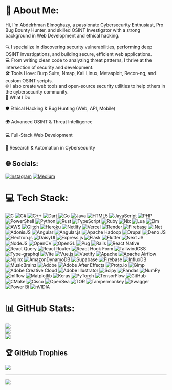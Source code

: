 # 💫 About Me:
Hi, I’m Abdelrhman Elmoghazy, a passionate Cybersecurity Enthusiast, Pro Bug Bounty Hunter, and skilled OSINT Investigator with a strong background in Web Development and ethical hacking.<br><br>🔍 I specialize in discovering security vulnerabilities, performing deep OSINT investigations, and building secure, efficient web applications.<br>💻 From writing clean code to analyzing threat patterns, I thrive at the intersection of security and development.<br>🛠️ Tools I love: Burp Suite, Nmap, Kali Linux, Metasploit, Recon-ng, and custom OSINT scripts.<br>🌐 I also create web tools and open-source security utilities to help others in the cybersecurity community.<br>🚀 What I Do<br><br>    🛡️ Ethical Hacking & Bug Hunting (Web, API, Mobile)<br><br>    🌍 Advanced OSINT & Threat Intelligence<br><br>    💻 Full-Stack Web Development<br><br>    🧠 Research & Automation in Cybersecurity


## 🌐 Socials:
[![Instagram](https://img.shields.io/badge/Instagram-%23E4405F.svg?logo=Instagram&logoColor=white)](https://www.instagram.com/yousef__.moghazy) [![Medium](https://img.shields.io/badge/Medium-12100E?logo=medium&logoColor=white)](https://medium.com/@@abdelrhmanelmoghazy1) 

# 💻 Tech Stack:
![C](https://img.shields.io/badge/c-%2300599C.svg?style=plastic&logo=c&logoColor=white) ![C#](https://img.shields.io/badge/c%23-%23239120.svg?style=plastic&logo=csharp&logoColor=white) ![C++](https://img.shields.io/badge/c++-%2300599C.svg?style=plastic&logo=c%2B%2B&logoColor=white) ![Dart](https://img.shields.io/badge/dart-%230175C2.svg?style=plastic&logo=dart&logoColor=white) ![Go](https://img.shields.io/badge/go-%2300ADD8.svg?style=plastic&logo=go&logoColor=white) ![Java](https://img.shields.io/badge/java-%23ED8B00.svg?style=plastic&logo=openjdk&logoColor=white) ![HTML5](https://img.shields.io/badge/html5-%23E34F26.svg?style=plastic&logo=html5&logoColor=white) ![JavaScript](https://img.shields.io/badge/javascript-%23323330.svg?style=plastic&logo=javascript&logoColor=%23F7DF1E) ![PHP](https://img.shields.io/badge/php-%23777BB4.svg?style=plastic&logo=php&logoColor=white) ![PowerShell](https://img.shields.io/badge/PowerShell-%235391FE.svg?style=plastic&logo=powershell&logoColor=white) ![Python](https://img.shields.io/badge/python-3670A0?style=plastic&logo=python&logoColor=ffdd54) ![Rust](https://img.shields.io/badge/rust-%23000000.svg?style=plastic&logo=rust&logoColor=white) ![TypeScript](https://img.shields.io/badge/typescript-%23007ACC.svg?style=plastic&logo=typescript&logoColor=white) ![Ruby](https://img.shields.io/badge/ruby-%23CC342D.svg?style=plastic&logo=ruby&logoColor=white) ![Nix](https://img.shields.io/badge/NIX-5277C3.svg?style=plastic&logo=NixOS&logoColor=white) ![Lua](https://img.shields.io/badge/lua-%232C2D72.svg?style=plastic&logo=lua&logoColor=white) ![Elm](https://img.shields.io/badge/Elm-60B5CC?style=plastic&logo=elm&logoColor=white) ![AWS](https://img.shields.io/badge/AWS-%23FF9900.svg?style=plastic&logo=amazon-aws&logoColor=white) ![Glitch](https://img.shields.io/badge/glitch-%233333FF.svg?style=plastic&logo=glitch&logoColor=white) ![Heroku](https://img.shields.io/badge/heroku-%23430098.svg?style=plastic&logo=heroku&logoColor=white) ![Netlify](https://img.shields.io/badge/netlify-%23000000.svg?style=plastic&logo=netlify&logoColor=#00C7B7) ![Vercel](https://img.shields.io/badge/vercel-%23000000.svg?style=plastic&logo=vercel&logoColor=white) ![Render](https://img.shields.io/badge/Render-%46E3B7.svg?style=plastic&logo=render&logoColor=white) ![Firebase](https://img.shields.io/badge/firebase-%23039BE5.svg?style=plastic&logo=firebase) ![.Net](https://img.shields.io/badge/.NET-5C2D91?style=plastic&logo=.net&logoColor=white) ![AdonisJS](https://img.shields.io/badge/adonisjs-%23220052.svg?style=plastic&logo=adonisjs&logoColor=white) ![Angular](https://img.shields.io/badge/angular-%23DD0031.svg?style=plastic&logo=angular&logoColor=white) ![Angular.js](https://img.shields.io/badge/angular.js-%23E23237.svg?style=plastic&logo=angularjs&logoColor=white) ![Apache Hadoop](https://img.shields.io/badge/Apache%20Hadoop-66CCFF?style=plastic&logo=apachehadoop&logoColor=black) ![Drupal](https://img.shields.io/badge/drupal-%230678BE.svg?style=plastic&logo=drupal&logoColor=white) ![Deno JS](https://img.shields.io/badge/deno%20js-000000?style=plastic&logo=deno&logoColor=white) ![Electron.js](https://img.shields.io/badge/Electron-191970?style=plastic&logo=Electron&logoColor=white) ![DaisyUI](https://img.shields.io/badge/daisyui-5A0EF8?style=plastic&logo=daisyui&logoColor=white) ![Express.js](https://img.shields.io/badge/express.js-%23404d59.svg?style=plastic&logo=express&logoColor=%2361DAFB) ![Flask](https://img.shields.io/badge/flask-%23000.svg?style=plastic&logo=flask&logoColor=white) ![Flutter](https://img.shields.io/badge/Flutter-%2302569B.svg?style=plastic&logo=Flutter&logoColor=white) ![Next JS](https://img.shields.io/badge/Next-black?style=plastic&logo=next.js&logoColor=white) ![NodeJS](https://img.shields.io/badge/node.js-6DA55F?style=plastic&logo=node.js&logoColor=white) ![OpenCV](https://img.shields.io/badge/opencv-%23white.svg?style=plastic&logo=opencv&logoColor=white) ![OpenGL](https://img.shields.io/badge/OpenGL-%23FFFFFF.svg?style=plastic&logo=opengl) ![Pug](https://img.shields.io/badge/Pug-FFF?style=plastic&logo=pug&logoColor=A86454) ![Rails](https://img.shields.io/badge/rails-%23CC0000.svg?style=plastic&logo=ruby-on-rails&logoColor=white) ![React Native](https://img.shields.io/badge/react_native-%2320232a.svg?style=plastic&logo=react&logoColor=%2361DAFB) ![React Query](https://img.shields.io/badge/-React%20Query-FF4154?style=plastic&logo=react%20query&logoColor=white) ![React Router](https://img.shields.io/badge/React_Router-CA4245?style=plastic&logo=react-router&logoColor=white) ![React Hook Form](https://img.shields.io/badge/React%20Hook%20Form-%23EC5990.svg?style=plastic&logo=reacthookform&logoColor=white) ![TailwindCSS](https://img.shields.io/badge/tailwindcss-%2338B2AC.svg?style=plastic&logo=tailwind-css&logoColor=white) ![Type-graphql](https://img.shields.io/badge/-TypeGraphQL-%23C04392?style=plastic) ![Vite](https://img.shields.io/badge/vite-%23646CFF.svg?style=plastic&logo=vite&logoColor=white) ![Vue.js](https://img.shields.io/badge/vue.js-%2335495e.svg?style=plastic&logo=vuedotjs&logoColor=%234FC08D) ![Vuetify](https://img.shields.io/badge/Vuetify-1867C0?style=plastic&logo=vuetify&logoColor=AEDDFF) ![Apache](https://img.shields.io/badge/apache-%23D42029.svg?style=plastic&logo=apache&logoColor=white) ![Apache Airflow](https://img.shields.io/badge/Apache%20Airflow-017CEE?style=plastic&logo=Apache%20Airflow&logoColor=white) ![Nginx](https://img.shields.io/badge/nginx-%23009639.svg?style=plastic&logo=nginx&logoColor=white) ![AmazonDynamoDB](https://img.shields.io/badge/Amazon%20DynamoDB-4053D6?style=plastic&logo=Amazon%20DynamoDB&logoColor=white) ![Supabase](https://img.shields.io/badge/Supabase-3ECF8E?style=plastic&logo=supabase&logoColor=white) ![Firebase](https://img.shields.io/badge/firebase-a08021?style=plastic&logo=firebase&logoColor=ffcd34) ![InfluxDB](https://img.shields.io/badge/InfluxDB-22ADF6?style=plastic&logo=InfluxDB&logoColor=white) ![MusicBrainz](https://img.shields.io/badge/Musicbrainz-EB743B?style=plastic&logo=musicbrainz&logoColor=BA478F) ![Adobe](https://img.shields.io/badge/adobe-%23FF0000.svg?style=plastic&logo=adobe&logoColor=white) ![Adobe After Effects](https://img.shields.io/badge/Adobe%20After%20Effects-9999FF.svg?style=plastic&logo=Adobe%20After%20Effects&logoColor=white) ![Proto.io](https://img.shields.io/badge/Proto.io-161637?style=plastic&logo=proto.io&logoColor=00e5ff) ![Gimp](https://img.shields.io/badge/Gimp-657D8B?style=plastic&logo=gimp&logoColor=FFFFFF) ![Adobe Creative Cloud](https://img.shields.io/badge/Adobe%20Creative%20Cloud-DA1F26.svg?style=plastic&logo=Adobe%20Creative%20Cloud&logoColor=white) ![Adobe Illustrator](https://img.shields.io/badge/adobe%20illustrator-%23FF9A00.svg?style=plastic&logo=adobe%20illustrator&logoColor=white) ![Scipy](https://img.shields.io/badge/SciPy-%230C55A5.svg?style=plastic&logo=scipy&logoColor=%white) ![Pandas](https://img.shields.io/badge/pandas-%23150458.svg?style=plastic&logo=pandas&logoColor=white) ![NumPy](https://img.shields.io/badge/numpy-%23013243.svg?style=plastic&logo=numpy&logoColor=white) ![mlflow](https://img.shields.io/badge/mlflow-%23d9ead3.svg?style=plastic&logo=numpy&logoColor=blue) ![Matplotlib](https://img.shields.io/badge/Matplotlib-%23ffffff.svg?style=plastic&logo=Matplotlib&logoColor=black) ![Keras](https://img.shields.io/badge/Keras-%23D00000.svg?style=plastic&logo=Keras&logoColor=white) ![PyTorch](https://img.shields.io/badge/PyTorch-%23EE4C2C.svg?style=plastic&logo=PyTorch&logoColor=white) ![TensorFlow](https://img.shields.io/badge/TensorFlow-%23FF6F00.svg?style=plastic&logo=TensorFlow&logoColor=white) ![GitHub](https://img.shields.io/badge/github-%23121011.svg?style=plastic&logo=github&logoColor=white) ![CMake](https://img.shields.io/badge/CMake-%23008FBA.svg?style=plastic&logo=cmake&logoColor=white) ![Cisco](https://img.shields.io/badge/cisco-%23049fd9.svg?style=plastic&logo=cisco&logoColor=black) ![OpenSea](https://img.shields.io/badge/OpenSea-%232081E2.svg?style=plastic&logo=opensea&logoColor=white) ![TOR](https://img.shields.io/badge/tor-%237E4798.svg?style=plastic&logo=tor-project&logoColor=white) ![Tampermonkey](https://img.shields.io/badge/tampermonkey-%2300485B.svg?style=plastic&logo=tampermonkey&logoColor=white) ![Swagger](https://img.shields.io/badge/-Swagger-%23Clojure?style=plastic&logo=swagger&logoColor=white) ![Power Bi](https://img.shields.io/badge/power_bi-F2C811?style=plastic&logo=powerbi&logoColor=black) ![nVIDIA](https://img.shields.io/badge/nVIDIA-%2376B900.svg?style=plastic&logo=nVIDIA&logoColor=white)
# 📊 GitHub Stats:
![](https://github-readme-stats.vercel.app/api?username=joe444-pnj&theme=aura&hide_border=false&include_all_commits=false&count_private=false)<br/>
![](https://nirzak-streak-stats.vercel.app/?user=joe444-pnj&theme=aura&hide_border=false)<br/>
![](https://github-readme-stats.vercel.app/api/top-langs/?username=joe444-pnj&theme=aura&hide_border=false&include_all_commits=false&count_private=false&layout=compact)

## 🏆 GitHub Trophies
![](https://github-profile-trophy.vercel.app/?username=joe444-pnj&theme=radical&no-frame=false&no-bg=false&margin-w=4)



---
[![](https://visitcount.itsvg.in/api?id=joe444-pnj&icon=2&color=0)](https://visitcount.itsvg.in)

<!-- Proudly created with GPRM ( https://gprm.itsvg.in ) -->

